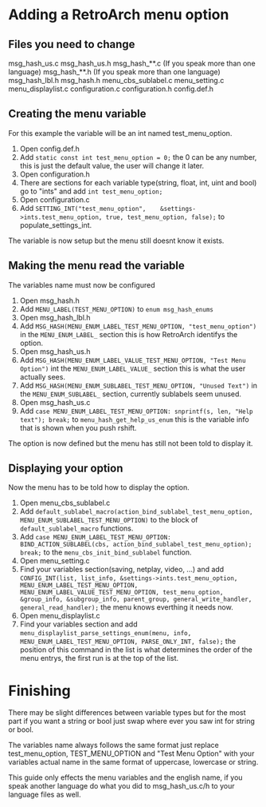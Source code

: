 ﻿# Adding a RetroArch menu option

## Files you need to change

msg_hash_us.c
msg_hash_us.h
msg_hash_\*\*.c (If you speak more than one language)
msg_hash_\*\*.h (If you speak more than one language)
msg_hash_lbl.h
msg_hash.h
menu_cbs_sublabel.c
menu_setting.c
menu_displaylist.c
configuration.c
configuration.h
config.def.h

## Creating the menu variable

For this example the variable will be an int named test_menu_option.

 1. Open config.def.h
 2. Add `static const int test_menu_option = 0;` the 0 can be any number, this is just the default value, the user will change it later.
 3. Open configuration.h
 4. There are sections for each variable type(string, float, int, uint and bool) go to "ints" and add `int test_menu_option;`
 5. Open configuration.c
 6. Add `SETTING_INT("test_menu_option",    &settings->ints.test_menu_option, true, test_menu_option, false);` to populate_settings_int.

The variable is now setup but the menu still doesnt know it exists.

## Making the menu read the variable

The variables name must now be configured

 1. Open msg_hash.h
 2. Add `MENU_LABEL(TEST_MENU_OPTION)` to `enum msg_hash_enums`
 3. Open msg_hash_lbl.h
 4. Add `MSG_HASH(MENU_ENUM_LABEL_TEST_MENU_OPTION, "test_menu_option")` in the `MENU_ENUM_LABEL_` section this is how RetroArch identifys the option.
 5. Open msg_hash_us.h
 6. Add `MSG_HASH(MENU_ENUM_LABEL_VALUE_TEST_MENU_OPTION, "Test Menu Option")`  int the `MENU_ENUM_LABEL_VALUE_` section this is what the user actually sees.
 7. Add `MSG_HASH(MENU_ENUM_SUBLABEL_TEST_MENU_OPTION, "Unused Text")` in the `MENU_ENUM_SUBLABEL_` section, currently sublabels seem unused.
 8. Open msg_hash_us.c
 9. Add `case MENU_ENUM_LABEL_TEST_MENU_OPTION: snprintf(s, len, "Help text"); break;` to `menu_hash_get_help_us_enum` this is the variable info that is shown when you push rshift.

The option is now defined but the menu has still not been told to display it.

## Displaying your option 

Now the menu has to be told how to display the option.

 1. Open menu_cbs_sublabel.c
 2. Add `default_sublabel_macro(action_bind_sublabel_test_menu_option, MENU_ENUM_SUBLABEL_TEST_MENU_OPTION)` to the block of `default_sublabel_macro` functions.
 3. Add `case MENU_ENUM_LABEL_TEST_MENU_OPTION: BIND_ACTION_SUBLABEL(cbs, action_bind_sublabel_test_menu_option); break;` to the `menu_cbs_init_bind_sublabel` function.
 4. Open menu_setting.c
 5. Find your variables section(saving, netplay, video, ...) and add `CONFIG_INT(list, list_info, &settings->ints.test_menu_option, MENU_ENUM_LABEL_TEST_MENU_OPTION, MENU_ENUM_LABEL_VALUE_TEST_MENU_OPTION, test_menu_option, &group_info, &subgroup_info, parent_group, general_write_handler, general_read_handler);` the menu knows everthing it needs now.
 6. Open menu_displaylist.c
 7. Find your variables section and add `menu_displaylist_parse_settings_enum(menu, info, MENU_ENUM_LABEL_TEST_MENU_OPTION, PARSE_ONLY_INT, false);` the position of this command in the list is what determines the order of the menu entrys, the first run is at the top of the list.

# Finishing

There may be slight differences between variable types but for the most part if you want a string or bool just swap where ever you saw int for string or bool.

The variables name always follows the same format just replace test_menu_option, TEST_MENU_OPTION and "Test Menu Option" with your variables actual name in the same format of uppercase, lowercase or string.

This guide only effects the menu variables and the english name, if you speak another language do what you did to msg_hash_us.c/h to your language files as well.
